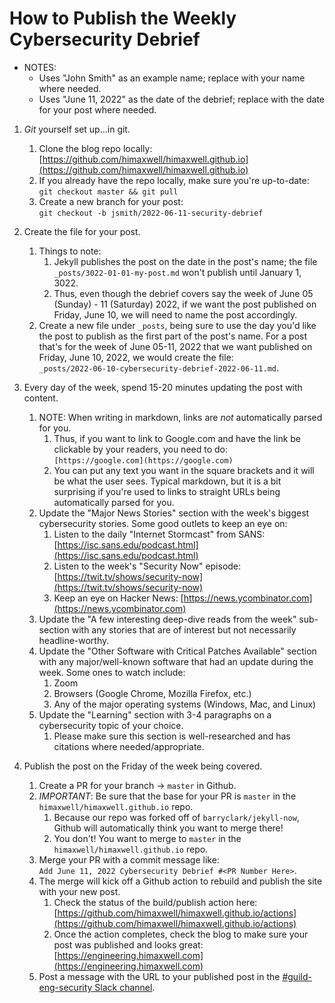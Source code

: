 # How to Publish the Weekly Cybersecurity Debrief

* NOTES:
  * Uses "John Smith" as an example name; replace with your name where needed.
  * Uses  "June 11, 2022" as the date of the debrief; replace with the date for your post where needed.

1. _Git_ yourself set up...in git.
    1. Clone the blog repo locally: [https://github.com/himaxwell/himaxwell.github.io](https://github.com/himaxwell/himaxwell.github.io)
    1. If you already have the repo locally, make sure you're up-to-date:  
    `git checkout master && git pull`
    1. Create a new branch for your post:  
    `git checkout -b jsmith/2022-06-11-security-debrief`

1. Create the file for your post.
    1. Things to note:
        1. Jekyll publishes the post on the date in the post's name; the file `_posts/3022-01-01-my-post.md` won't publish until January 1, 3022.
        1. Thus, even though the debrief covers say the week of June 05 (Sunday) - 11 (Saturday) 2022, if we want the post published on Friday, June 10, we will need to name the post accordingly.
    1. Create a new file under `_posts`, being sure to use the day you'd like the post to publish as the first part of the post's name. For a post that's for the week of June 05-11, 2022 that we want published on Friday, June 10, 2022, we would create the file:  
    `_posts/2022-06-10-cybersecurity-debrief-2022-06-11.md`.

1. Every day of the week, spend 15-20 minutes updating the post with content.
    1. NOTE: When writing in markdown, links are _not_ automatically parsed for you.
        1. Thus, if you want to link to Google.com and have the link be clickable by your readers, you need to do:  
        `[https://google.com](https://google.com)`
        1. You can put any text you want in the square brackets and it will be what the user sees. Typical markdown, but it is a bit surprising if you're used to links to straight URLs being automatically parsed for you.
    1. Update the "Major News Stories" section with the week's biggest cybersecurity stories. Some good outlets to keep an eye on:
        1. Listen to the daily "Internet Stormcast" from SANS: [https://isc.sans.edu/podcast.html](https://isc.sans.edu/podcast.html)
        1. Listen to the week's "Security Now" episode: [https://twit.tv/shows/security-now](https://twit.tv/shows/security-now)
        1. Keep an eye on Hacker News: [https://news.ycombinator.com](https://news.ycombinator.com)
    1. Update the "A few interesting deep-dive reads from the week" sub-section with any stories that are of interest but not necessarily headline-worthy.
    1. Update the "Other Software with Critical Patches Available" section with any major/well-known software that had an update during the week. Some ones to watch include:
        1. Zoom
        1. Browsers (Google Chrome, Mozilla Firefox, etc.)
        1. Any of the major operating systems (Windows, Mac, and Linux)
    1. Update the "Learning" section with 3-4 paragraphs on a cybersecurity topic of your choice.
        1. Please make sure this section is well-researched and has citations where needed/appropriate.

1. Publish the post on the Friday of the week being covered.
    1. Create a PR for your branch -> `master` in Github.
    1. *IMPORTANT*: Be sure that the base for your PR is `master` in the `himaxwell/himaxwell.github.io` repo.
        1. Because our repo was forked off of `barryclark/jekyll-now`, Github will automatically think you want to merge there!
        1. You don't! You want to merge to `master` in the `himaxwell/himaxwell.github.io` repo.
    1. Merge your PR with a commit message like:  
    `Add June 11, 2022 Cybersecurity Debrief #<PR Number Here>`.
    1. The merge will kick off a Github action to rebuild and publish the site with your new post.
        1. Check the status of the build/publish action here: [https://github.com/himaxwell/himaxwell.github.io/actions](https://github.com/himaxwell/himaxwell.github.io/actions)
        1. Once the action completes, check the blog to make sure your post was published and looks great: [https://engineering.himaxwell.com](https://engineering.himaxwell.com)
    1. Post a message with the URL to your published post in the [#guild-eng-security Slack channel](https://app.slack.com/client/T040ZFA3W/C03HBUTJH4H).

